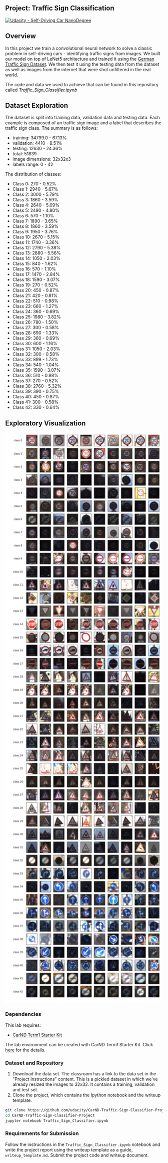 ## Project: Traffic Sign Classification
[![Udacity - Self-Driving Car NanoDegree](https://s3.amazonaws.com/udacity-sdc/github/shield-carnd.svg)](http://www.udacity.com/drive)

Overview
---
In this project we train a convolutional neural network to solve a classic problem in self-driving cars - identifying traffic signs from images. We built our model on top of LeNet5 architecture and trained it using the [German Traffic Sign Dataset](http://benchmark.ini.rub.de/?section=gtsrb&subsection=dataset). We then test it using the testing data from the dataset as well as images from the internet that were shot unfiltered in the real world.

The code and data we used to achieve that can be found in this repository called *Traffic_Sign_Classifier.ipynb*

Dataset Exploration
---
The dataset is split into training data, validation data and testing data. Each example is composed of an traffic sign image and a label that describes the traffic sign class. The summary is as follows:
* training: 34799.0 - 67.13%
* validation: 4410 - 8.51%
* testing: 12630 - 24.36%
* total: 51839
* image dimensions: 32x32x3
* labels range: 0 - 42

The distribution of classes:
* Class 0: 270 - 0.52%
* Class 1: 2940 - 5.67%
* Class 2: 3000 - 5.79%
* Class 3: 1860 - 3.59%
* Class 4: 2640 - 5.09%
* Class 5: 2490 - 4.80%
* Class 6: 570 - 1.10%
* Class 7: 1890 - 3.65%
* Class 8: 1860 - 3.59%
* Class 9: 1950 - 3.76%
* Class 10: 2670 - 5.15%
* Class 11: 1740 - 3.36%
* Class 12: 2790 - 5.38%
* Class 13: 2880 - 5.56%
* Class 14: 1050 - 2.03%
* Class 15: 840 - 1.62%
* Class 16: 570 - 1.10%
* Class 17: 1470 - 2.84%
* Class 18: 1590 - 3.07%
* Class 19: 270 - 0.52%
* Class 20: 450 - 0.87%
* Class 21: 420 - 0.81%
* Class 22: 510 - 0.98%
* Class 23: 660 - 1.27%
* Class 24: 360 - 0.69%
* Class 25: 1980 - 3.82%
* Class 26: 780 - 1.50%
* Class 27: 300 - 0.58%
* Class 28: 690 - 1.33%
* Class 29: 360 - 0.69%
* Class 30: 600 - 1.16%
* Class 31: 1050 - 2.03%
* Class 32: 300 - 0.58%
* Class 33: 899 - 1.73%
* Class 34: 540 - 1.04%
* Class 35: 1590 - 3.07%
* Class 36: 510 - 0.98%
* Class 37: 270 - 0.52%
* Class 38: 2760 - 5.32%
* Class 39: 390 - 0.75%
* Class 40: 450 - 0.87%
* Class 41: 300 - 0.58%
* Class 42: 330 - 0.64%

Exploratory Visualization
---
<img src="./examples/traffic_sign_classes.png" width="500">


### Dependencies
This lab requires:

* [CarND Term1 Starter Kit](https://github.com/udacity/CarND-Term1-Starter-Kit)

The lab environment can be created with CarND Term1 Starter Kit. Click [here](https://github.com/udacity/CarND-Term1-Starter-Kit/blob/master/README.md) for the details.

### Dataset and Repository

1. Download the data set. The classroom has a link to the data set in the "Project Instructions" content. This is a pickled dataset in which we've already resized the images to 32x32. It contains a training, validation and test set.
2. Clone the project, which contains the Ipython notebook and the writeup template.
```sh
git clone https://github.com/udacity/CarND-Traffic-Sign-Classifier-Project
cd CarND-Traffic-Sign-Classifier-Project
jupyter notebook Traffic_Sign_Classifier.ipynb
```

### Requirements for Submission
Follow the instructions in the `Traffic_Sign_Classifier.ipynb` notebook and write the project report using the writeup template as a guide, `writeup_template.md`. Submit the project code and writeup document.
